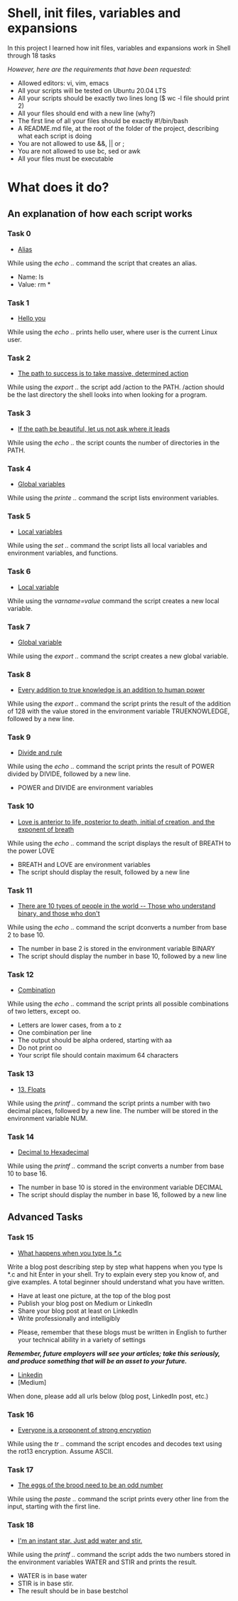 # Shell, init files, variables and expansions

In this project I learned how init files, variables and expansions work in Shell through 18 tasks

*However, here are the requirements that have been requested:*

* Allowed editors: vi, vim, emacs
* All your scripts will be tested on Ubuntu 20.04 LTS
* All your scripts should be exactly two lines long ($ wc -l file should print 2)
* All your files should end with a new line (why?)
* The first line of all your files should be exactly #!/bin/bash
* A README.md file, at the root of the folder of the project, describing what each script is doing
* You are not allowed to use &&, || or ;
* You are not allowed to use bc, sed or awk
* All your files must be executable


# **What does it do?**
## **An explanation of how each script works**




### **Task 0**
* [Alias](https://github.com/Aluranae/holbertonschool-shell/tree/main/init_files_variables_and_expansions/0-alias)

While using the _echo .._ command the script that creates an alias.

* Name: ls
* Value: rm *

### **Task 1**
* [Hello you](https://github.com/Aluranae/holbertonschool-shell/tree/main/init_files_variables_and_expansions/1-hello_you)

While using the _echo .._ prints hello user, where user is the current Linux user.

### **Task 2**
* [The path to success is to take massive, determined action](https://github.com/Aluranae/holbertonschool-shell/tree/main/init_files_variables_and_expansions/2-path)

While using the _export .._ the script add /action to the PATH. /action should be the last directory the shell looks into when looking for a program.

### **Task 3**
* [If the path be beautiful, let us not ask where it leads](https://github.com/Aluranae/holbertonschool-shell/tree/main/init_files_variables_and_expansions/3-paths)

While using the _echo .._ the script counts the number of directories in the PATH.

### **Task 4**
* [Global variables](https://github.com/Aluranae/holbertonschool-shell/tree/main/init_files_variables_and_expansions/4-global_variables)

While using the _printe .._ command the script lists environment variables.

### **Task 5**
* [Local variables](https://github.com/Aluranae/holbertonschool-shell/tree/main/init_files_variables_and_expansions/5-local_variables)

While using the _set .._ command the script lists all local variables and environment variables, and functions.

### **Task 6**
* [Local variable](https://github.com/Aluranae/holbertonschool-shell/tree/main/init_files_variables_and_expansions/6-create_local_variable)

While using the _varname=value_ command the script creates a new local variable.

### **Task 7**
* [Global variable](https://github.com/Aluranae/holbertonschool-shell/tree/main/init_files_variables_and_expansions/7-create_global_variable)

While using the _export .._ command the script creates a new global variable.

### **Task 8**
* [Every addition to true knowledge is an addition to human power](https://github.com/Aluranae/holbertonschool-shell/tree/main/init_files_variables_and_expansions/8-true_knowledge)

While using the _export .._ command the script  prints the result of the addition of 128 with the value stored in the environment variable TRUEKNOWLEDGE, followed by a new line.

### **Task 9**
* [Divide and rule](https://github.com/Aluranae/holbertonschool-shell/tree/main/init_files_variables_and_expansions/9-divide_and_rule)

While using the _echo .._ command the script prints the result of POWER divided by DIVIDE, followed by a new line.

* POWER and DIVIDE are environment variables

### **Task 10**
* [Love is anterior to life, posterior to death, initial of creation, and the exponent of breath](https://github.com/Aluranae/holbertonschool-shell/tree/main/init_files_variables_and_expansions/10-love_exponent_breath)

While using the _echo .._ command the script displays the result of BREATH to the power LOVE

* BREATH and LOVE are environment variables
* The script should display the result, followed by a new line

### **Task 11**
* [There are 10 types of people in the world -- Those who understand binary, and those who don't](https://github.com/Aluranae/holbertonschool-shell/tree/main/init_files_variables_and_expansions/11-binary_to_decimal)

While using the _echo .._ command the script dconverts a number from base 2 to base 10.

* The number in base 2 is stored in the environment variable BINARY
* The script should display the number in base 10, followed by a new line

### **Task 12**
* [Combination](https://github.com/Aluranae/holbertonschool-shell/tree/main/init_files_variables_and_expansions/12-combinations)

While using the _echo .._ command the script prints all possible combinations of two letters, except oo.

* Letters are lower cases, from a to z
* One combination per line
* The output should be alpha ordered, starting with aa
* Do not print oo
* Your script file should contain maximum 64 characters

### **Task 13**
* [13. Floats](https://github.com/Aluranae/holbertonschool-shell/tree/main/init_files_variables_and_expansions/13-print_float)

While using the _printf .._ command the script prints a number with two decimal places, followed by a new line.
The number will be stored in the environment variable NUM.

### **Task 14**
* [Decimal to Hexadecimal](https://github.com/Aluranae/holbertonschool-shell/tree/main/init_files_variables_and_expansions/14-decimal_to_hexadecimal)

While using the _printf .._ command the script converts a number from base 10 to base 16.

* The number in base 10 is stored in the environment variable DECIMAL
* The script should display the number in base 16, followed by a new line


## Advanced Tasks


### **Task 15**
* [What happens when you type ls *.c](https://github.com/Aluranae/holbertonschool-shell/tree/main/init_files_variables_and_expansions/18)

Write a blog post describing step by step what happens when you type ls *.c and hit Enter in your shell. Try to explain every step you know of, and give examples. A total beginner should understand what you have written.

* Have at least one picture, at the top of the blog post
* Publish your blog post on Medium or LinkedIn
* Share your blog post at least on LinkedIn
* Write professionally and intelligibly
+ Please, remember that these blogs must be written in English to further your technical ability in a variety of settings

_**Remember, future employers will see your articles; take this seriously, and produce something that will be an asset to your future.**_

* [Linkedin](https://www.linkedin.com/posts/benjamin-estrada-880b06297_this-article-is-the-result-of-one-of-the-activity-7294838079356358656-WI4x?utm_source=share&utm_medium=member_desktop&rcm=ACoAAEfjoWABQhDobpxQG_X41v8grgLc1NtVwLc)
* [Medium]

When done, please add all urls below (blog post, LinkedIn post, etc.)

### **Task 16**
* [Everyone is a proponent of strong encryption](https://github.com/Aluranae/holbertonschool-shell/tree/main/init_files_variables_and_expansions/15-rot13)

While using the _tr .._ command the script encodes and decodes text using the rot13 encryption. Assume ASCII.

### **Task 17**
* [The eggs of the brood need to be an odd number](https://github.com/Aluranae/holbertonschool-shell/tree/main/init_files_variables_and_expansions/16-odd)

While using the _paste .._ command the script prints every other line from the input, starting with the first line.

### **Task 18**
* [I'm an instant star. Just add water and stir.](https://github.com/Aluranae/holbertonschool-shell/tree/main/init_files_variables_and_expansions/17-water_and_stir)

While using the _printf .._ command the script adds the two numbers stored in the environment variables WATER and STIR and prints the result.

* WATER is in base water
* STIR is in base stir.
* The result should be in base bestchol
